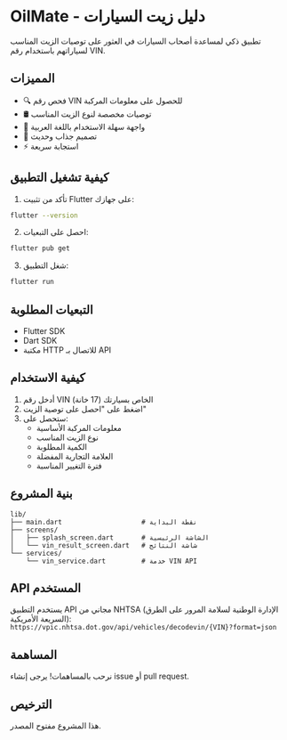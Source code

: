 # OilMate - دليل زيت السيارات

تطبيق ذكي لمساعدة أصحاب السيارات في العثور على توصيات الزيت المناسب لسياراتهم باستخدام رقم VIN.

## المميزات

- 🔍 فحص رقم VIN للحصول على معلومات المركبة
- 🛢️ توصيات مخصصة لنوع الزيت المناسب
- 📱 واجهة سهلة الاستخدام باللغة العربية
- 🎨 تصميم جذاب وحديث
- ⚡ استجابة سريعة

## كيفية تشغيل التطبيق

1. تأكد من تثبيت Flutter على جهازك:
```bash
flutter --version
```

2. احصل على التبعيات:
```bash
flutter pub get
```

3. شغل التطبيق:
```bash
flutter run
```

## التبعيات المطلوبة

- Flutter SDK
- Dart SDK
- مكتبة HTTP للاتصال بـ API

## كيفية الاستخدام

1. أدخل رقم VIN الخاص بسيارتك (17 خانة)
2. اضغط على "احصل على توصية الزيت"
3. ستحصل على:
   - معلومات المركبة الأساسية
   - نوع الزيت المناسب
   - الكمية المطلوبة
   - العلامة التجارية المفضلة
   - فترة التغيير المناسبة

## بنية المشروع

```
lib/
├── main.dart                    # نقطة البداية
├── screens/
│   ├── splash_screen.dart       # الشاشة الرئيسية
│   └── vin_result_screen.dart   # شاشة النتائج
└── services/
    └── vin_service.dart         # خدمة VIN API
```

## API المستخدم

يستخدم التطبيق API مجاني من NHTSA (الإدارة الوطنية لسلامة المرور على الطرق السريعة الأمريكية):
`https://vpic.nhtsa.dot.gov/api/vehicles/decodevin/{VIN}?format=json`

## المساهمة

نرحب بالمساهمات! يرجى إنشاء issue أو pull request.

## الترخيص

هذا المشروع مفتوح المصدر.